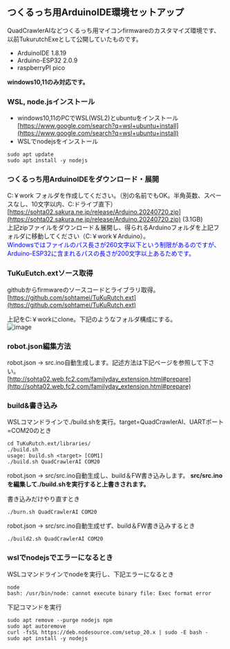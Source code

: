 ## つくるっち用ArduinoIDE環境セットアップ

QuadCrawlerAIなどつくるっち用マイコンfirmwareのカスタマイズ環境です、以前TukurutchExeとして公開していたものです。

* ArduinoIDE 1.8.19  
* Arduino-ESP32 2.0.9  
* raspberryPI pico  

**windows10,11のみ対応です。**

### WSL, node.jsインストール
* windows10,11のPCでWSL(WSL2)とubuntuをインストール  
[https://www.google.com/search?q=wsl+ubuntu+install](https://www.google.com/search?q=wsl+ubuntu+install)
* WSLでnodejsをインストール  
```
sudo apt update
sudo apt install -y nodejs
```

### つくるっち用ArduinoIDEをダウンロード・展開

C:￥work フォルダを作成してください。（別の名前でもOK。半角英数、スペースなし、10文字以内、C:ドライブ直下）  
[https://sohta02.sakura.ne.jp/release/Arduino.20240720.zip](https://sohta02.sakura.ne.jp/release/Arduino.20240720.zip)   (3.1GB)  
上記zipファイルをダウンロード＆展開し、得られるArduinoフォルダを上記フォルダに移動してください（C:￥work￥Arduino）。  
<font color="#0000ff">
Windowsではファイルのパス長さが260文字以下という制限があるのですが、Arduino-ESP32に含まれるパスの長さが200文字以上あるためです。  
</font>

### TuKuEutch.extソース取得

githubからfirmwareのソースコードとライブラリ取得。  
[https://github.com/sohtamei/TuKuRutch.ext](https://github.com/sohtamei/TuKuRutch.ext)

上記をC:￥workにclone。下記のようなフォルダ構成にする。  
![image](https://github.com/user-attachments/assets/432cb611-b4cf-41ec-8df1-222194a4a90a)

### robot.json編集方法

robot.json → src.ino自動生成します。記述方法は下記ページを参照して下さい。  
[http://sohta02.web.fc2.com/familyday_extension.html#prepare](http://sohta02.web.fc2.com/familyday_extension.html#prepare)  

### build&書き込み
WSLコマンドラインで./build.shを実行。target=QuadCrawlerAI、UARTポート=COM20のとき
```
cd TuKuRutch.ext/libraries/
./build.sh
usage: build.sh <target> [COM1]
./build.sh QuadCrawlerAI COM20
```
robot.json → src/src.ino自動生成し、build＆FW書き込みします。
**src/src.inoを編集して./build.shを実行すると上書きされます。**

書き込みだけやり直すとき
```
./burn.sh QuadCrawlerAI COM20
```

robot.json → src/src.ino自動生成せず、build＆FW書き込みするとき
```
./build2.sh QuadCrawlerAI COM20
```

### wslでnodejsでエラーになるとき
WSLコマンドラインでnodeを実行し、下記エラーになるとき
```
node
bash: /usr/bin/node: cannot execute binary file: Exec format error
```
下記コマンドを実行
```
sudo apt remove --purge nodejs npm
sudo apt autoremove
curl -fsSL https://deb.nodesource.com/setup_20.x | sudo -E bash -
sudo apt install -y nodejs
```
